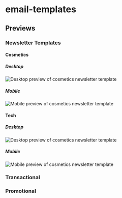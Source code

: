# email-templates


## Previews 

### Newsletter Templates 

#### Cosmetics

##### Desktop
![Desktop preview of cosmetics newsletter template](https://res.cloudinary.com/tashayar/image/upload/v1588975585/Email%20Templates/Previews/newsletter-cosmetics-index-desktop.png)

##### Mobile
![Mobile preview of cosmetics newsletter template](https://res.cloudinary.com/tashayar/image/upload/v1588975585/Email%20Templates/Previews/newsletter-cosmetics-index-mobile.png)


#### Tech

##### Desktop
![Desktop preview of cosmetics newsletter template](https://res.cloudinary.com/tashayar/image/upload/v1588975148/Email%20Templates/Previews/newsletter-tech-index-desktop.png)

##### Mobile
![Mobile preview of cosmetics newsletter template](https://res.cloudinary.com/tashayar/image/upload/v1588975148/Email%20Templates/Previews/newsletter-tech-index-mobile.png)


### Transactional 


### Promotional 

